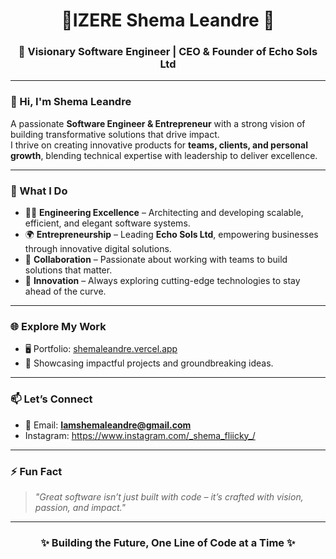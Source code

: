 <h1 align="center">🌟IZERE Shema Leandre 🌟</h1>
<h3 align="center">🚀 Visionary Software Engineer | CEO & Founder of Echo Sols Ltd</h3>

---

### 👋 Hi, I'm Shema Leandre  
A passionate **Software Engineer & Entrepreneur** with a strong vision of building transformative solutions that drive impact.  
I thrive on creating innovative products for **teams, clients, and personal growth**, blending technical expertise with leadership to deliver excellence.

---

### 💼 What I Do
- 👨‍💻 **Engineering Excellence** – Architecting and developing scalable, efficient, and elegant software systems.  
- 🌍 **Entrepreneurship** – Leading **Echo Sols Ltd**, empowering businesses through innovative digital solutions.  
- 🤝 **Collaboration** – Passionate about working with teams to build solutions that matter.  
- 🚀 **Innovation** – Always exploring cutting-edge technologies to stay ahead of the curve.  

---

### 🌐 Explore My Work
- 🖥️ Portfolio: [shemaleandre.vercel.app](https://shemaleandre.vercel.app)  
- 🌟 Showcasing impactful projects and groundbreaking ideas.  

---

### 📫 Let’s Connect
- 📧 Email: **Iamshemaleandre@gmail.com**
- Instagram: https://www.instagram.com/_shema_fliicky_/


---

### ⚡ Fun Fact  
> *"Great software isn’t just built with code – it’s crafted with vision, passion, and impact."*  

---

<h3 align="center">✨ Building the Future, One Line of Code at a Time ✨</h3>





